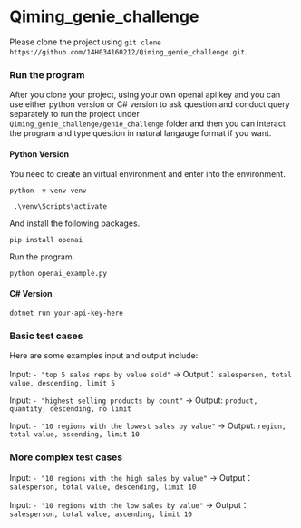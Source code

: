 # Qiming_genie_challenge

Please clone the project using `git clone https://github.com/14H034160212/Qiming_genie_challenge.git`.

### Run the program
After you clone your project, using your own openai api key and you can use either python version or C# version to ask question and conduct query separately to run the project under `Qiming_genie_challenge/genie_challenge` folder and then you can interact the program and type question in natural langauge format if you want.

#### Python Version
You need to create an virtual environment and enter into the environment.

`python -v venv venv`

` .\venv\Scripts\activate`

And install the following packages.

`pip install openai`

Run the program.

`python openai_example.py` 

#### C# Version
`dotnet run your-api-key-here` 

### Basic test cases
Here are some examples input and output include:

Input: `- "top 5 sales reps by value sold"` -> Output： `salesperson, total value, descending, limit 5`

Input: `- "highest selling products by count"` -> Output: `product, quantity, descending, no limit`

Input: `- "10 regions with the lowest sales by value"` -> Output: `region, total value, ascending, limit 10`

### More complex test cases
Input: `- "10 regions with the high sales by value"` -> Output： `salesperson, total value, descending, limit 10`

Input: `- "10 regions with the low sales by value"` -> Output： `salesperson, total value, ascending, limit 10`
